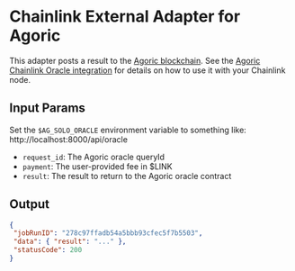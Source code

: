 # Chainlink External Adapter for Agoric

This adapter posts a result to the [Agoric blockchain](https://agoric.com).  See
the [Agoric Chainlink Oracle
integration](https://github.com/Agoric/dapp-oracle/tree/master/chainlink-agoric)
for details on how to use it with your Chainlink node.

## Input Params

Set the `$AG_SOLO_ORACLE` environment variable to something like: http://localhost:8000/api/oracle

- `request_id`: The Agoric oracle queryId
- `payment`: The user-provided fee in $LINK
- `result`: The result to return to the Agoric oracle contract

## Output

```json
{
 "jobRunID": "278c97ffadb54a5bbb93cfec5f7b5503",
 "data": { "result": "..." },
 "statusCode": 200
}
```
